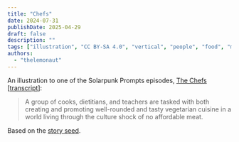 ```yaml
---
title: "Chefs"
date: 2024-07-31
publishDate: 2025-04-29
draft: false
description: ""
tags: ["illustration", "CC BY-SA 4.0", "vertical", "people", "food", "media"]
authors:
  - "thelemonaut"
---
```


An illustration to one of the Solarpunk Prompts episodes, [The Chefs](https://podcast.tomasino.org/@SolarpunkPrompts/episodes/the-chefs) [[transcript](https://wiki.tomasino.org/writing/Solarpunk-Prompts---The-Chefs)]:

> A group of cooks, dietitians, and teachers are tasked with both creating and promoting well-rounded and tasty vegetarian cuisine in a world living through the culture shock of no affordable meat.

Based on the [story seed](/seeds/the-chefs).
